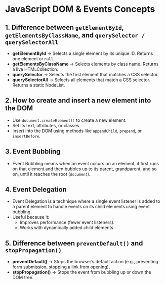 # JavaScript DOM & Events Concepts

## 1. Difference between `getElementById`, `getElementsByClassName`, and `querySelector / querySelectorAll`

- **getElementById** → Selects a single element by its unique ID. Returns one element or `null`.
- **getElementsByClassName** → Selects elements by class name. Returns a live HTMLCollection.
- **querySelector** → Selects the first element that matches a CSS selector.
- **querySelectorAll** → Selects all elements that match a CSS selector. Returns a static NodeList.


## 2. How to create and insert a new element into the DOM

- Use `document.createElement()` to create a new element.
- Set its text, attributes, or classes.
- Insert into the DOM using methods like `appendChild`, `prepend`, or `insertBefore`.


## 3. Event Bubbling

- Event Bubbling means when an event occurs on an element, it first runs on that element and then bubbles up to its parent, grandparent, and so on, until it reaches the root (`document`).


## 4. Event Delegation

- Event Delegation is a technique where a single event listener is added to a parent element to handle events on its child elements using event bubbling.
- Useful because it:
  - Improves performance (fewer event listeners).
  - Works with dynamically added child elements.


## 5. Difference between `preventDefault()` and `stopPropagation()`

- **preventDefault()** → Stops the browser’s default action (e.g., preventing form submission, stopping a link from opening).
- **stopPropagation()** → Stops the event from bubbling up or down the DOM tree.
